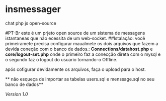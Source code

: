 # insmessager
chat php js open-source

#PT-Br
este é um prjeto open source de um sistema de messagens istantaneas que não ecessita de um web-socket.
##Istalação:
você primeiramete precisa configurar maualmete os dois arquivos que fazem a devida coneção com o banco de dados.:
**Connections/datahost.php** e **core/logout-set.php** onde o primeiro faz a conecção direta com o mysql e o segundo faz o logout do usuario tornando-o Offline.

após cofigurar devidamente os arquivos, faça o upload para o host.

** não esqueça de importar as tabelas users.sql e menssage.sql no seu banco de dados**

*Version 1.0*
